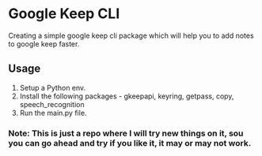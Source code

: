 # Google Keep CLI
Creating a simple google keep cli package which will help you to add notes to google keep faster. 

## Usage
1. Setup a Python env.
2. Install the following packages - gkeepapi, keyring, getpass, copy, speech_recognition
3. Run the main.py file.

### Note: This is just a repo where I will try new things on it, sou you can go ahead and try if you like it, it may or may not work.

